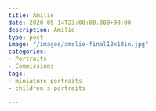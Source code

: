 ```yaml
---
title: Amilie
date: 2020-05-14T23:00:00.000+00:00
description: Amilie
type: post
image: "/images/amelie-final18x18in.jpg"
categories:
- Portraits
- Commissions
tags:
- miniature portraits
- children's portraits

---
```

